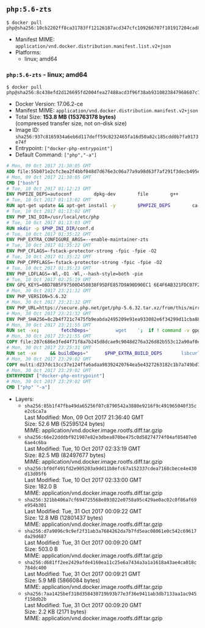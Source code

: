 ## `php:5.6-zts`

```console
$ docker pull php@sha256:10cb2202ff8ca31783ff12126187acd347cfc109266707f101917204cad81959
```

-	Manifest MIME: `application/vnd.docker.distribution.manifest.list.v2+json`
-	Platforms:
	-	linux; amd64

### `php:5.6-zts` - linux; amd64

```console
$ docker pull php@sha256:8c438efd2d126695fd2004fea27488acd3f96f38ab9310823847968607c77f98
```

-	Docker Version: 17.06.2-ce
-	Manifest MIME: `application/vnd.docker.distribution.manifest.v2+json`
-	Total Size: **153.8 MB (153763178 bytes)**  
	(compressed transfer size, not on-disk size)
-	Image ID: `sha256:937c8165934a6eb6d117deff59c8232465fa16d50a82c185cdd0b7fa9173e74f`
-	Entrypoint: `["docker-php-entrypoint"]`
-	Default Command: `["php","-a"]`

```dockerfile
# Mon, 09 Oct 2017 21:30:05 GMT
ADD file:55b071e2cfc3ea2f4bbf048d7d676e3c06a77a9a98d63f7af291f3decb495ec8 in / 
# Mon, 09 Oct 2017 21:30:05 GMT
CMD ["bash"]
# Tue, 10 Oct 2017 01:12:23 GMT
ENV PHPIZE_DEPS=autoconf 		dpkg-dev 		file 		g++ 		gcc 		libc-dev 		libpcre3-dev 		make 		pkg-config 		re2c
# Tue, 10 Oct 2017 01:13:02 GMT
RUN apt-get update && apt-get install -y 		$PHPIZE_DEPS 		ca-certificates 		curl 		libedit2 		libsqlite3-0 		libxml2 		xz-utils 	--no-install-recommends && rm -r /var/lib/apt/lists/*
# Tue, 10 Oct 2017 01:13:02 GMT
ENV PHP_INI_DIR=/usr/local/etc/php
# Tue, 10 Oct 2017 01:13:03 GMT
RUN mkdir -p $PHP_INI_DIR/conf.d
# Tue, 10 Oct 2017 01:35:22 GMT
ENV PHP_EXTRA_CONFIGURE_ARGS=--enable-maintainer-zts
# Tue, 10 Oct 2017 01:35:22 GMT
ENV PHP_CFLAGS=-fstack-protector-strong -fpic -fpie -O2
# Tue, 10 Oct 2017 01:35:22 GMT
ENV PHP_CPPFLAGS=-fstack-protector-strong -fpic -fpie -O2
# Tue, 10 Oct 2017 01:35:23 GMT
ENV PHP_LDFLAGS=-Wl,-O1 -Wl,--hash-style=both -pie
# Tue, 10 Oct 2017 02:25:19 GMT
ENV GPG_KEYS=0BD78B5F97500D450838F95DFE857D9A90D90EC1 6E4F6AB321FDC07F2C332E3AC2BF0BC433CFC8B3
# Mon, 30 Oct 2017 23:21:32 GMT
ENV PHP_VERSION=5.6.32
# Mon, 30 Oct 2017 23:21:32 GMT
ENV PHP_URL=https://secure.php.net/get/php-5.6.32.tar.xz/from/this/mirror PHP_ASC_URL=https://secure.php.net/get/php-5.6.32.tar.xz.asc/from/this/mirror
# Mon, 30 Oct 2017 23:21:32 GMT
ENV PHP_SHA256=8c2b4f721c7475fb9eabda2495209e91ea933082e6f34299d11cba88cd76e64b PHP_MD5=
# Mon, 30 Oct 2017 23:21:55 GMT
RUN set -xe; 		fetchDeps=' 		wget 	'; 	if ! command -v gpg > /dev/null; then 		fetchDeps="$fetchDeps 			dirmngr 			gnupg2 		"; 	fi; 	apt-get update; 	apt-get install -y --no-install-recommends $fetchDeps; 	rm -rf /var/lib/apt/lists/*; 		mkdir -p /usr/src; 	cd /usr/src; 		wget -O php.tar.xz "$PHP_URL"; 		if [ -n "$PHP_SHA256" ]; then 		echo "$PHP_SHA256 *php.tar.xz" | sha256sum -c -; 	fi; 	if [ -n "$PHP_MD5" ]; then 		echo "$PHP_MD5 *php.tar.xz" | md5sum -c -; 	fi; 		if [ -n "$PHP_ASC_URL" ]; then 		wget -O php.tar.xz.asc "$PHP_ASC_URL"; 		export GNUPGHOME="$(mktemp -d)"; 		for key in $GPG_KEYS; do 			gpg --keyserver ha.pool.sks-keyservers.net --recv-keys "$key"; 		done; 		gpg --batch --verify php.tar.xz.asc php.tar.xz; 		rm -rf "$GNUPGHOME"; 	fi; 		apt-get purge -y --auto-remove -o APT::AutoRemove::RecommendsImportant=false $fetchDeps
# Mon, 30 Oct 2017 23:21:55 GMT
COPY file:207c686e3fed4f71f8a7b245d8dcae9c9048d276a326d82b553c12a90af0c0ca in /usr/local/bin/ 
# Mon, 30 Oct 2017 23:25:31 GMT
RUN set -xe 	&& buildDeps=" 		$PHP_EXTRA_BUILD_DEPS 		libcurl4-openssl-dev 		libedit-dev 		libsqlite3-dev 		libssl-dev 		libxml2-dev 		zlib1g-dev 	" 	&& apt-get update && apt-get install -y $buildDeps --no-install-recommends && rm -rf /var/lib/apt/lists/* 		&& export CFLAGS="$PHP_CFLAGS" 		CPPFLAGS="$PHP_CPPFLAGS" 		LDFLAGS="$PHP_LDFLAGS" 	&& docker-php-source extract 	&& cd /usr/src/php 	&& gnuArch="$(dpkg-architecture --query DEB_BUILD_GNU_TYPE)" 	&& debMultiarch="$(dpkg-architecture --query DEB_BUILD_MULTIARCH)" 	&& if [ ! -d /usr/include/curl ]; then 		ln -sT "/usr/include/$debMultiarch/curl" /usr/local/include/curl; 	fi 	&& ./configure 		--build="$gnuArch" 		--with-config-file-path="$PHP_INI_DIR" 		--with-config-file-scan-dir="$PHP_INI_DIR/conf.d" 				--disable-cgi 				--enable-ftp 		--enable-mbstring 		--enable-mysqlnd 				--with-curl 		--with-libedit 		--with-openssl 		--with-zlib 				--with-pcre-regex=/usr 		--with-libdir="lib/$debMultiarch" 				$PHP_EXTRA_CONFIGURE_ARGS 	&& make -j "$(nproc)" 	&& make install 	&& { find /usr/local/bin /usr/local/sbin -type f -executable -exec strip --strip-all '{}' + || true; } 	&& make clean 	&& cd / 	&& docker-php-source delete 		&& apt-get purge -y --auto-remove -o APT::AutoRemove::RecommendsImportant=false $buildDeps 		&& pecl update-channels 	&& rm -rf /tmp/pear ~/.pearrc
# Mon, 30 Oct 2017 23:29:02 GMT
COPY multi:d237dc13cc37e124ffa6adaa98392420764ea5e4327263182c1b7a749bd736fa in /usr/local/bin/ 
# Mon, 30 Oct 2017 23:29:02 GMT
ENTRYPOINT ["docker-php-entrypoint"]
# Mon, 30 Oct 2017 23:29:02 GMT
CMD ["php" "-a"]
```

-	Layers:
	-	`sha256:85b1f47fba49da65256f07c8790542a3880e9216f9c491965040f35ce2c6ca7a`  
		Last Modified: Mon, 09 Oct 2017 21:36:40 GMT  
		Size: 52.6 MB (52595124 bytes)  
		MIME: application/vnd.docker.image.rootfs.diff.tar.gzip
	-	`sha256:66e22dddbf921907e82e3dbea870be475c0d58274774f04af85407e06ae4c6ba`  
		Last Modified: Tue, 10 Oct 2017 02:33:19 GMT  
		Size: 82.5 MB (82497677 bytes)  
		MIME: application/vnd.docker.image.rootfs.diff.tar.gzip
	-	`sha256:bf0df491fd2e905203a9dd11b8efc67a152337cdea7168cbece4e430d13d05f6`  
		Last Modified: Tue, 10 Oct 2017 02:33:00 GMT  
		Size: 182.0 B  
		MIME: application/vnd.docker.image.rootfs.diff.tar.gzip
	-	`sha256:321bb406a7cf694725568e893022e0758a95c429ae0ac02c0f86af69e954b301`  
		Last Modified: Tue, 31 Oct 2017 00:09:22 GMT  
		Size: 12.8 MB (12801437 bytes)  
		MIME: application/vnd.docker.image.rootfs.diff.tar.gzip
	-	`sha256:d7a9096c9c9ef2f31ab3a7684262da7b7fd5eac08061e0c542c69617da29d687`  
		Last Modified: Tue, 31 Oct 2017 00:09:20 GMT  
		Size: 503.0 B  
		MIME: application/vnd.docker.image.rootfs.diff.tar.gzip
	-	`sha256:d681ff2ee2429afde4160ea11c25e6a7434a3a1a1618a43ae4ca018c784dc400`  
		Last Modified: Tue, 31 Oct 2017 00:09:21 GMT  
		Size: 5.9 MB (5866084 bytes)  
		MIME: application/vnd.docker.image.rootfs.diff.tar.gzip
	-	`sha256:7aa1425bef318d358430719b93b77e3f36e9411ab3db7133aa1ac945f158db2b`  
		Last Modified: Tue, 31 Oct 2017 00:09:20 GMT  
		Size: 2.2 KB (2171 bytes)  
		MIME: application/vnd.docker.image.rootfs.diff.tar.gzip
